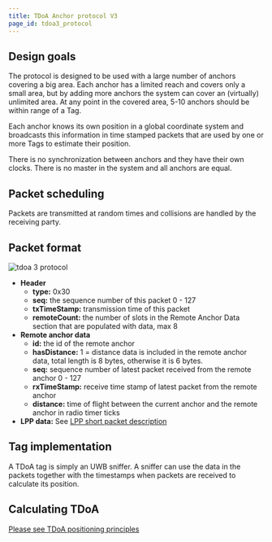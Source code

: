 ```yaml
---
title: TDoA Anchor protocol V3
page_id: tdoa3_protocol
---
```




Design goals
------------

The protocol is designed to be used with a large number of anchors
covering a big area. Each anchor has a limited reach and covers only a
small area, but by adding more anchors the system can cover an
(virtually) unlimited area. At any point in the covered area, 5-10
anchors should be within range of a Tag.

Each anchor knows its own position in a global coordinate system and
broadcasts this information in time stamped packets that are used by one
or more Tags to estimate their position.

There is no synchronization between anchors and they have their own
clocks. There is no master in the system and all anchors are equal.

Packet scheduling
-----------------

Packets are transmitted at random times and collisions are handled by
the receiving party.

Packet format
-------------

![tdoa 3 protocol](/images/tdoa3_protocotol.png)

-   **Header**
    -   **type:** 0x30
    -   **seq:** the sequence number of this packet 0 - 127
    -   **txTimeStamp:** transmission time of this packet
    -   **remoteCount:** the number of slots in the Remote Anchor Data
        section that are populated with data, max 8
-   **Remote anchor data**
    -   **id:** the id of the remote anchor
    -   **hasDistance:** 1 = distance data is included in the remote
        anchor data, total length is 8 bytes, otherwise it is 6 bytes.
    -   **seq:** sequence number of latest packet received from the
        remote anchor 0 - 127
    -   **rxTimeStamp:** receive time stamp of latest packet from the
        remote anchor
    -   **distance:** time of flight between the current anchor and the
        remote anchor in radio timer ticks
-   **LPP data:** See [LPP short packet description](/lpp#lpp-short-packets)

Tag implementation
------------------

A TDoA tag is simply an UWB sniffer. A sniffer can use the data in the
packets together with the timestamps when packets are received to
calculate its position.

Calculating TDoA
----------------

[Please see TDoA positioning principles](/functional-areas/tdoa_principles/)
